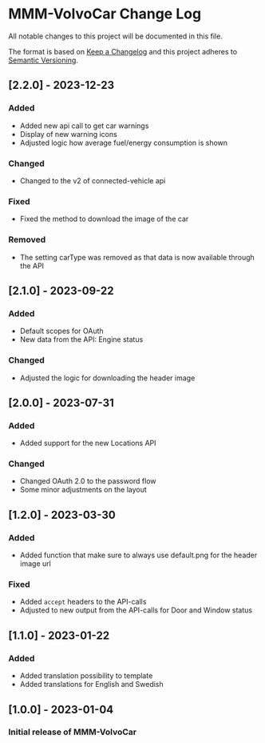 # MMM-VolvoCar Change Log

All notable changes to this project will be documented in this file.

The format is based on [Keep a Changelog](http://keepachangelog.com/)
and this project adheres to [Semantic Versioning](http://semver.org/).

## [2.2.0] - 2023-12-23

### Added

- Added new api call to get car warnings
- Display of new warning icons
- Adjusted logic how average fuel/energy consumption is shown

### Changed

- Changed to the v2 of connected-vehicle api

### Fixed

- Fixed the method to download the image of the car

### Removed

- The setting carType was removed as that data is now available through the API

## [2.1.0] - 2023-09-22

### Added

- Default scopes for OAuth
- New data from the API: Engine status

### Changed

- Adjusted the logic for downloading the header image

## [2.0.0] - 2023-07-31

### Added

- Added support for the new Locations API

### Changed

- Changed OAuth 2.0 to the password flow
- Some minor adjustments on the layout


## [1.2.0] - 2023-03-30

### Added

- Added function that make sure to always use default.png for the header image url

### Fixed

- Added `accept` headers to the API-calls
- Adjusted to new output from the API-calls for Door and Window status

## [1.1.0] - 2023-01-22

### Added

- Added translation possibility to template
- Added translations for English and Swedish

## [1.0.0] - 2023-01-04

### Initial release of MMM-VolvoCar